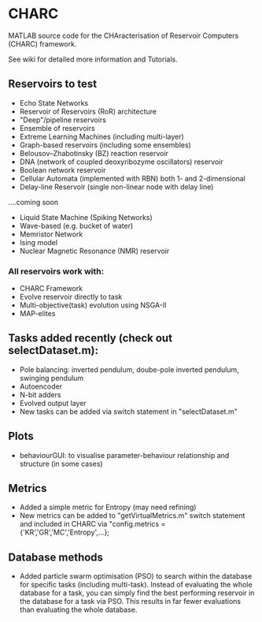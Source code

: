 # CHARC
MATLAB source code for the CHAracterisation of Reservoir Computers (CHARC) framework.

See wiki for detailed more information and Tutorials.

## Reservoirs to test
- Echo State Networks
- Reservoir of Reservoirs (RoR) architecture
- "Deep"/pipeline reservoirs
- Ensemble of reservoirs
- Extreme Learning Machines (including multi-layer)
- Graph-based reservoirs (including some ensembles)
- Belousov–Zhabotinsky (BZ) reaction reservoir
- DNA (network of coupled deoxyribozyme oscillators) reservoir
- Boolean network reservoir 
- Cellular Automata (implemented with RBN) both 1- and 2-dimensional
- Delay-line Reservoir (single non-linear node with delay line)

....coming soon
* Liquid State Machine (Spiking Networks)
* Wave-based (e.g. bucket of water)
* Memristor Network
* Ising model 
* Nuclear Magnetic Resonance (NMR) reservoir

### All reservoirs work with:
- CHARC Framework
- Evolve reservoir directly to task
- Multi-objective(task) evolution using NSGA-II
- MAP-elites

## Tasks added recently (check out selectDataset.m):
- Pole balancing: inverted pendulum, doube-pole inverted pendulum, swinging pendulum
- Autoencoder
- N-bit adders
- Evolved output layer
- New tasks can be added via switch statement in "selectDataset.m"

## Plots
- behaviourGUI: to visualise parameter-behaviour relationship and structure (in some cases)

## Metrics
- Added a simple metric for Entropy (may need refining) 
- New metrics can be added to "getVirtualMetrics.m" switch statement and included in CHARC via "config.metrics = {'KR','GR','MC','Entropy',...};

## Database methods
- Added particle swarm optimisation (PSO) to search within the database for specific tasks (including multi-task). Instead of evaluating the whole database for a task, you can simply find the best performing reservoir in the database for a task via PSO. This results in far fewer evaluations than evaluating the whole database.


